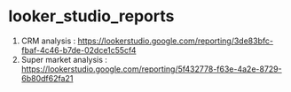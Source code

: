 # looker_studio_reports
1. CRM analysis : https://lookerstudio.google.com/reporting/3de83bfc-fbaf-4c46-b7de-02dce1c55cf4
2. Super market analysis : https://lookerstudio.google.com/reporting/5f432778-f63e-4a2e-8729-6b80df62fa21
